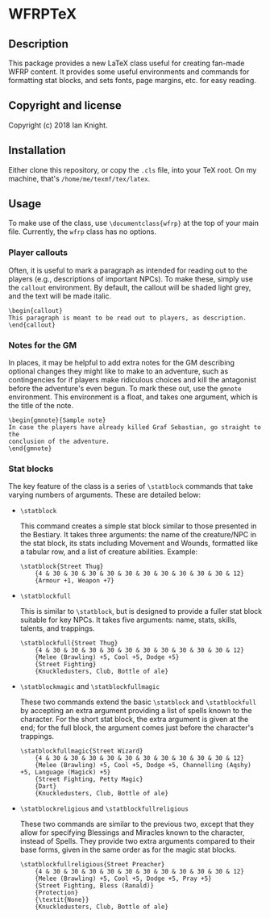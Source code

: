 # WFRPTeX

## Description

This package provides a new LaTeX class useful for creating fan-made WFRP content.
It provides some useful environments and commands for formatting stat blocks,
and sets fonts, page margins, etc. for easy reading.

## Copyright and license

Copyright (c) 2018 Ian Knight.

## Installation

Either clone this repository, or copy the ``.cls`` file, into your TeX root. On my
machine, that's ``/home/me/texmf/tex/latex``.

## Usage

To make use of the class, use ``\documentclass{wfrp}`` at the top of your main
file. Currently, the ``wfrp`` class has no options.

### Player callouts

Often, it is useful to mark a paragraph as intended for reading out to the players
(e.g., descriptions of important NPCs). To make these, simply use the ``callout``
environment. By default, the callout will be shaded light grey, and the text will be
made italic.

    \begin{callout}
    This paragraph is meant to be read out to players, as description.
    \end{callout}

### Notes for the GM

In places, it may be helpful to add extra notes for the GM describing optional
changes they might like to make to an adventure, such as contingencies for if players
make ridiculous choices and kill the antagonist before the adventure's even begun.
To mark these out, use the ``gmnote`` environment. This environment is a float, and
takes one argument, which is the title of the note.

    \begin{gmnote}{Sample note}
    In case the players have already killed Graf Sebastian, go straight to the
    conclusion of the adventure.
    \end{gmnote}

### Stat blocks
The key feature of the class
is a series of ``\statblock`` commands that take varying numbers of arguments. These are
detailed below:

 * ``\statblock``

   This command creates a simple stat block similar to those presented in the Bestiary.
   It takes three arguments: the name of the creature/NPC in the stat block, its
   stats including Movement and Wounds, formatted like a tabular row, and a list of
   creature abilities. Example:

       \statblock{Street Thug}
           {4 & 30 & 30 & 30 & 30 & 30 & 30 & 30 & 30 & 30 & 30 & 12}
           {Armour +1, Weapon +7}

 * ``\statblockfull``

   This is similar to ``\statblock``, but is designed to provide a fuller stat block
   suitable for key NPCs. It takes five arguments: name, stats, skills, talents, and
   trappings.

       \statblockfull{Street Thug}
           {4 & 30 & 30 & 30 & 30 & 30 & 30 & 30 & 30 & 30 & 30 & 12}
           {Melee (Brawling) +5, Cool +5, Dodge +5}
           {Street Fighting}
           {Knuckledusters, Club, Bottle of ale}

 * ``\statblockmagic`` and ``\statblockfullmagic``

   These two commands extend the basic ``\statblock`` and ``\statblockfull`` by accepting
   an extra argument providing a list of spells known to the character. For the short stat
   block, the extra argument is given at the end; for the full block, the argument comes
   just before the character's trappings.

       \statblockfullmagic{Street Wizard}
           {4 & 30 & 30 & 30 & 30 & 30 & 30 & 30 & 30 & 30 & 30 & 12}
           {Melee (Brawling) +5, Cool +5, Dodge +5, Channelling (Aqshy) +5, Language (Magick) +5}
           {Street Fighting, Petty Magic}
           {Dart}
           {Knuckledusters, Club, Bottle of ale}

 * ``\statblockreligious`` and ``\statblockfullreligious``

   These two commands are similar to the previous two, except that they allow for specifying
   Blessings and Miracles known to the character, instead of Spells. They provide two extra
   arguments compared to their base forms, given in the same order as for the magic stat blocks.

       \statblockfullreligious{Street Preacher}
           {4 & 30 & 30 & 30 & 30 & 30 & 30 & 30 & 30 & 30 & 30 & 12}
           {Melee (Brawling) +5, Cool +5, Dodge +5, Pray +5}
           {Street Fighting, Bless (Ranald)}
           {Protection}
           {\textit{None}}
           {Knuckledusters, Club, Bottle of ale}
